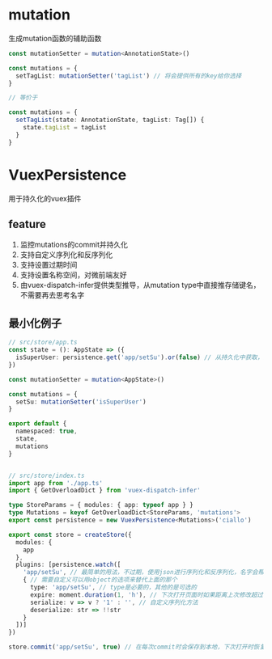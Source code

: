 # mutation
生成mutation函数的辅助函数
```ts
const mutationSetter = mutation<AnnotationState>()

const mutations = {
  setTagList: mutationSetter('tagList') // 将会提供所有的key给你选择
}

// 等价于

const mutations = {
  setTagList(state: AnnotationState, tagList: Tag[]) {
    state.tagList = tagList
  }
}
```

# VuexPersistence
用于持久化的vuex插件
## feature
1. 监控mutations的commit并持久化
2. 支持自定义序列化和反序列化
3. 支持设置过期时间
4. 支持设置名称空间，对微前端友好
5. 由vuex-dispatch-infer提供类型推导，从mutation type中直接推存储键名，不需要再去思考名字
## 最小化例子
```ts
// src/store/app.ts
const state = (): AppState => ({
  isSuperUser: persistence.get('app/setSu').or(false) // 从持久化中获取，如果没找到则使用false
})

const mutationSetter = mutation<AppState>()

const mutations = {
  setSu: mutationSetter('isSuperUser')
}

export default {
  namespaced: true,
  state,
  mutations
}


// src/store/index.ts
import app from './app.ts'
import { GetOverloadDict } from 'vuex-dispatch-infer'

type StoreParams = { modules: { app: typeof app } }
type Mutations = keyof GetOverloadDict<StoreParams, 'mutations'>
export const persistence = new VuexPersistence<Mutations>('ciallo')

export const store = createStore({
  modules: {
    app
  },
  plugins: [persistence.watch([
    'app/setSu', // 最简单的用法，不过期，使用json进行序列化和反序列化，名字会帮你推出来
    { // 需要自定义可以用object的选项来替代上面的那个
      type: 'app/setSu', // type是必要的，其他的是可选的
      expire: moment.duration(1, 'h'), // 下次打开页面时如果距离上次修改超过一小时会删除
      serialize: v => v ? '1' : '', // 自定义序列化方法
      deserialize: str => !!str
    }
  ])]
})

store.commit('app/setSu', true) // 在每次commit时会保存到本地，下次打开时恢复
```
